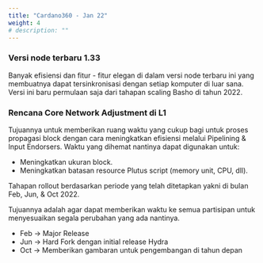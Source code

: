 ```yaml
---
title: "Cardano360 - Jan 22"
weight: 4
# description: ""
---
```


### Versi node terbaru 1.33

Banyak efisiensi dan fitur - fitur elegan di dalam versi node terbaru ini yang membuatnya dapat tersinkronisasi dengan setiap komputer di luar sana. Versi ini baru permulaan saja dari tahapan scaling Basho di tahun 2022.

### Rencana Core Network Adjustment di L1

Tujuannya untuk memberikan ruang waktu yang cukup bagi untuk proses propagasi block dengan cara meningkatkan efisiensi melalui Pipelining & Input Endorsers. Waktu yang dihemat nantinya dapat digunakan untuk:

- Meningkatkan ukuran block.
- Meningkatkan batasan resource Plutus script (memory unit, CPU, dll).

Tahapan rollout berdasarkan periode yang telah ditetapkan yakni di bulan Feb, Jun, & Oct 2022.

Tujuannya adalah agar dapat memberikan waktu ke semua partisipan untuk menyesuaikan segala perubahan yang ada nantinya.

- Feb → Major Release
- Jun → Hard Fork dengan initial release Hydra
- Oct → Memberikan gambaran untuk pengembangan di tahun depan
